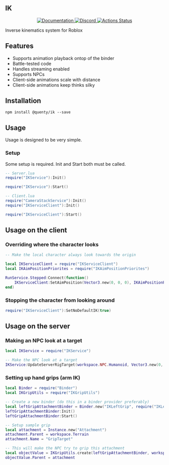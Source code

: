 ## IK
<div align="center">
	<a href="http://quenty.github.io/api/">
		<img src="https://img.shields.io/badge/docs-website-green.svg" alt="Documentation" />
	</a>
	<a href="https://discord.gg/mhtGUS8">
		<img src="https://img.shields.io/badge/discord-nevermore-blue.svg" alt="Discord" />
	</a>
	<a href="https://github.com/Quenty/NevermoreEngine/actions">
		<img src="https://github.com/Quenty/NevermoreEngine/workflows/luacheck/badge.svg" alt="Actions Status" />
	</a>
</div>

Inverse kinematics system for Roblox

## Features

* Supports animation playback ontop of the binder
* Battle-tested code
* Handles streaming enabled
* Supports NPCs
* Client-side animations scale with distance
* Client-side animations keep thinks silky

## Installation
```
npm install @quenty/ik --save
```

## Usage
Usage is designed to be very simple.

### Setup
Some setup is required. Init and Start both must be called.

```lua
-- Server.lua
require("IKService"):Init()

require("IKService"):Start()
```

```lua
-- Client.lua
require("CameraStackService"):Init()
require("IKServiceClient"):Init()

require("IKServiceClient"):Start()
```

## Usage on the client

### Overriding where the character looks
```lua
-- Make the local character always look towards the origin

local IKServiceClient = require("IKServiceClient")
local IKAimPositionPriorites = require("IKAimPositionPriorites")

RunService.Stepped:Connect(function()
	IKServiceClient:SetAimPosition(Vector3.new(0, 0, 0), IKAimPositionPriorites.HIGH)
end)
```

### Stopping the character from looking around
```lua
require("IKServiceClient"):SetNoDefaultIK(true)
```

## Usage on the server

### Making an NPC look at a target
```lua
local IKService = require("IKService")

-- Make the NPC look at a target
IKService:UpdateServerRigTarget(workspace.NPC.Humanoid, Vector3.new(0, 0, 0))
```

### Setting up hand grips (arm IK)
```lua
local Binder = require("Binder")
local IKGripUtils = require("IKGripUtils")

-- Create a new binder (do this in a binder provider preferably)
local leftGripAttachmentBinder = Binder.new("IKLeftGrip", require("IKLeftGrip"))
leftGripAttachmentBinder:Init()
leftGripAttachmentBinder:Start()

-- Setup sample grip
local attachment = Instance.new("Attachment")
attachment.Parent = workspace.Terrain
attachment.Name = "GripTarget"

-- This will make the NPC try to grip this attachment
local objectValue = IKGripUtils.create(leftGripAttachmentBinder, workspace.NPC.Humanoid)
objectValue.Parent = attachment
```